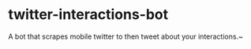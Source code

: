 twitter-interactions-bot
========================

A bot that scrapes mobile twitter to then tweet about your interactions.~
